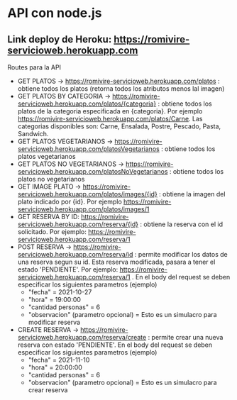 # API con node.js

## Link deploy de Heroku: https://romivire-servicioweb.herokuapp.com

Routes para la API
  * GET PLATOS -> https://romivire-servicioweb.herokuapp.com/platos : obtiene todos los platos (retorna todos los atributos menos lal imagen)
  * GET PLATOS BY CATEGORIA -> https://romivire-servicioweb.herokuapp.com/platos/{categoria} : obtiene todos los platos de la categoria especificada en {categoria}. Por ejemplo https://romivire-servicioweb.herokuapp.com/platos/Carne. Las categorias disponibles son: Carne, Ensalada, Postre, Pescado, Pasta, Sandwich. 
  * GET PLATOS VEGETARIANOS -> https://romivire-servicioweb.herokuapp.com/platosVegetarianos : obtiene todos los platos vegetarianos
  * GET PLATOS NO VEGETARIANOS -> https://romivire-servicioweb.herokuapp.com/platosNoVegetarianos : obtiene todos los platos no vegetarianos
  * GET IMAGE PLATO -> https://romivire-servicioweb.herokuapp.com/platos/images/{id} : obtiene la imagen del plato indicado por {id}. Por ejemplo https://romivire-servicioweb.herokuapp.com/platos/images/1
  * GET RESERVA BY ID: https://romivire-servicioweb.herokuapp.com/reserva/{id} : obtiene la reserva con el id solicitado. Por ejemplo: https://romivire-servicioweb.herokuapp.com/reserva/1
  * POST RESERVA -> https://romivire-servicioweb.herokuapp.com/reserva/id : permite modificar los datos de una reserva segun su id. Esta reserva modificada, pasara a tener el estado 'PENDIENTE'. Por ejemplo: https://romivire-servicioweb.herokuapp.com/reserva/1 . En el body del request se deben especificar los siguientes parametros (ejemplo)
    * "fecha" = 2021-10-27
    * "hora" = 19:00:00 
    * "cantidad personas" = 6 
    * "observacion" (parametro opcional) = Esto es un simulacro para modificar reserva
  * CREATE RESERVA -> https://romivire-servicioweb.herokuapp.com/reserva/create : permite crear una nueva reserva con estado 'PENDIENTE'. En el body del request se deben especificar los siguientes parametros (ejemplo)
    * "fecha" = 2021-11-10
    * "hora" = 20:00:00 
    * "cantidad personas" = 6 
    * "observacion" (parametro opcional) = Esto es un simulacro para crear reserva
   
